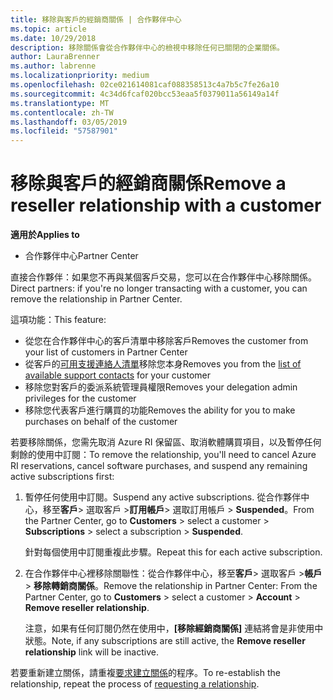 ```yaml
---
title: 移除與客戶的經銷商關係 | 合作夥伴中心
ms.topic: article
ms.date: 10/29/2018
description: 移除關係會從合作夥伴中心的檢視中移除任何已關閉的企業關係。
author: LauraBrenner
ms.author: labrenne
ms.localizationpriority: medium
ms.openlocfilehash: 02ce021614081caf088358513c4a7b5c7fe26a10
ms.sourcegitcommit: 4c34d6fcaf020bcc53eaa5f0379011a56149a14f
ms.translationtype: MT
ms.contentlocale: zh-TW
ms.lasthandoff: 03/05/2019
ms.locfileid: "57587901"
---
```

# <a name="remove-a-reseller-relationship-with-a-customer"></a><span data-ttu-id="63c4c-103">移除與客戶的經銷商關係</span><span class="sxs-lookup"><span data-stu-id="63c4c-103">Remove a reseller relationship with a customer</span></span>

<span data-ttu-id="63c4c-104">**適用於**</span><span class="sxs-lookup"><span data-stu-id="63c4c-104">**Applies to**</span></span>

-   <span data-ttu-id="63c4c-105">合作夥伴中心</span><span class="sxs-lookup"><span data-stu-id="63c4c-105">Partner Center</span></span>

<span data-ttu-id="63c4c-106">直接合作夥伴：如果您不再與某個客戶交易，您可以在合作夥伴中心移除關係。</span><span class="sxs-lookup"><span data-stu-id="63c4c-106">Direct partners: if you're no longer transacting with a customer, you can remove the relationship in Partner Center.</span></span> 

<span data-ttu-id="63c4c-107">這項功能：</span><span class="sxs-lookup"><span data-stu-id="63c4c-107">This feature:</span></span>
*  <span data-ttu-id="63c4c-108">從您在合作夥伴中心的客戶清單中移除客戶</span><span class="sxs-lookup"><span data-stu-id="63c4c-108">Removes the customer from your list of customers in Partner Center</span></span>
*  <span data-ttu-id="63c4c-109">從客戶的[可用支援連絡人清單](assign-support-contacts.md)移除您本身</span><span class="sxs-lookup"><span data-stu-id="63c4c-109">Removes you from the [list of available support contacts](assign-support-contacts.md) for your customer</span></span>
*  <span data-ttu-id="63c4c-110">移除您對客戶的委派系統管理員權限</span><span class="sxs-lookup"><span data-stu-id="63c4c-110">Removes your delegation admin privileges for the customer</span></span>
*  <span data-ttu-id="63c4c-111">移除您代表客戶進行購買的功能</span><span class="sxs-lookup"><span data-stu-id="63c4c-111">Removes the ability for you to make purchases on behalf of the customer</span></span>

<span data-ttu-id="63c4c-112">若要移除關係，您需先取消 Azure RI 保留區、取消軟體購買項目，以及暫停任何剩餘的使用中訂閱：</span><span class="sxs-lookup"><span data-stu-id="63c4c-112">To remove the relationship, you'll need to cancel Azure RI reservations, cancel software purchases, and suspend any remaining active subscriptions first:</span></span>
1. <span data-ttu-id="63c4c-113">暫停任何使用中訂閱。</span><span class="sxs-lookup"><span data-stu-id="63c4c-113">Suspend any active subscriptions.</span></span> <span data-ttu-id="63c4c-114">從合作夥伴中心，移至**客戶**> 選取客戶 >**訂用帳戶**> 選取訂用帳戶 > **Suspended**。</span><span class="sxs-lookup"><span data-stu-id="63c4c-114">From the Partner Center, go to **Customers** > select a customer > **Subscriptions** > select a subscription > **Suspended**.</span></span> 

   <span data-ttu-id="63c4c-115">針對每個使用中訂閱重複此步驟。</span><span class="sxs-lookup"><span data-stu-id="63c4c-115">Repeat this for each active subscription.</span></span>

2. <span data-ttu-id="63c4c-116">在合作夥伴中心裡移除關聯性：從合作夥伴中心，移至**客戶**> 選取客戶 >**帳戶** > **移除轉銷商關係**。</span><span class="sxs-lookup"><span data-stu-id="63c4c-116">Remove the relationship in Partner Center: From the Partner Center, go to **Customers** > select a customer > **Account** > **Remove reseller relationship**.</span></span>

   <span data-ttu-id="63c4c-117">注意，如果有任何訂閱仍然在使用中，**\[移除經銷商關係\]** 連結將會是非使用中狀態。</span><span class="sxs-lookup"><span data-stu-id="63c4c-117">Note, if any subscriptions are still active, the **Remove reseller relationship** link will be inactive.</span></span> 

<span data-ttu-id="63c4c-118">若要重新建立關係，請重複[要求建立關係](request-a-relationship-with-a-customer.md)的程序。</span><span class="sxs-lookup"><span data-stu-id="63c4c-118">To re-establish the relationship, repeat the process of [requesting a relationship](request-a-relationship-with-a-customer.md).</span></span>
